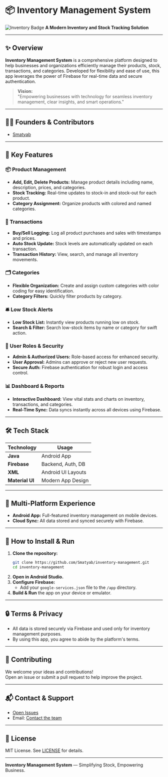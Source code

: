 # 📦 Inventory Management System

![Inventory Badge](https://img.shields.io/badge/Inventory-Management-blueviolet?style=for-the-badge)
**A Modern Inventory and Stock Tracking Solution**

---

## ✨ Overview

**Inventory Management System** is a comprehensive platform designed to help businesses and organizations efficiently manage their products, stock, transactions, and categories. Developed for flexibility and ease of use, this app leverages the power of Firebase for real-time data and secure authentication.

> **Vision:**  
> "Empowering businesses with technology for seamless inventory management, clear insights, and smart operations."

---

## 👩‍💻 Founders & Contributors

- [Smatyab](https://github.com/Smatyab)

---

## 🚀 Key Features

### 📦 Product Management

- **Add, Edit, Delete Products:** Manage product details including name, description, prices, and categories.
- **Stock Tracking:** Real-time updates to stock-in and stock-out for each product.
- **Category Assignment:** Organize products with colored and named categories.

### 🔄 Transactions

- **Buy/Sell Logging:** Log all product purchases and sales with timestamps and prices.
- **Auto Stock Update:** Stock levels are automatically updated on each transaction.
- **Transaction History:** View, search, and manage all inventory movements.

### 🗂️ Categories

- **Flexible Organization:** Create and assign custom categories with color coding for easy identification.
- **Category Filters:** Quickly filter products by category.

### 🛎️ Low Stock Alerts

- **Low Stock List:** Instantly view products running low on stock.
- **Search & Filter:** Search low-stock items by name or category for swift action.

### 👤 User Roles & Security

- **Admin & Authorized Users:** Role-based access for enhanced security.
- **User Approval:** Admins can approve or reject new user requests.
- **Secure Auth:** Firebase authentication for robust login and access control.

### 📊 Dashboard & Reports

- **Interactive Dashboard:** View vital stats and charts on inventory, transactions, and categories.
- **Real-Time Sync:** Data syncs instantly across all devices using Firebase.

---

## 🛠️ Tech Stack

| Technology      | Usage                 |
|-----------------|----------------------|
| **Java**        | Android App          |
| **Firebase**    | Backend, Auth, DB    |
| **XML**         | Android UI Layouts   |
| **Material UI** | Modern App Design    |

---

## 📲 Multi-Platform Experience

- **Android App:** Full-featured inventory management on mobile devices.
- **Cloud Sync:** All data stored and synced securely with Firebase.

---

## 📝 How to Install & Run

1. **Clone the repository:**
   ```bash
   git clone https://github.com/Smatyab/inventory-management.git
   cd inventory-management
   ```
2. **Open in Android Studio.**
3. **Configure Firebase:**
   - Add your `google-services.json` file to the `/app` directory.
4. **Build & Run** the app on your device or emulator.

---

## 🔒 Terms & Privacy

- All data is stored securely via Firebase and used only for inventory management purposes.
- By using this app, you agree to abide by the platform's terms.

---

## 📝 Contributing

We welcome your ideas and contributions!  
Open an issue or submit a pull request to help improve the project.

---

## 📬 Contact & Support

- [Open Issues](https://github.com/Smatyab/inventory-management/issues)
- Email: [Contact the team](mailto:HoPhSeeofficial@gmail.com)

---
## 📜 License

MIT License. See [LICENSE](LICENSE) for details.

---

**Inventory Management System** — Simplifying Stock, Empowering Business.